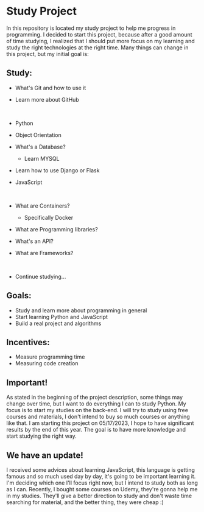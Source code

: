 # Study Project

In this repository is located my study project to help me progress in programming. I decided to start this project, because after a good amount of time studying, I realized that I should put more focus on my learning and study the right technologies at the right time. Many things can change in this project, but my initial goal is:

## Study:
* What's Git and how to use it

* Learn more about GitHub
<BR>

* Python 
* Object Orientation 
* What's a Database? 
     * Learn MYSQL
* Learn how to use Django or Flask 
   
* JavaScript
<br>

* What are Containers? 

    * Specifically Docker
* What are Programming libraries?
* What's an API?
* What are Frameworks?

<br>

* Continue studying... 


## Goals:
* Study and learn more about programming in general
* Start learning Python and JavaScript
* Build a real project and algorithms

## Incentives:
* Measure programming time
* Measuring code creation

## Important!
As stated in the beginning of the project description, some things may change over time, but I want to do everything I can to study Python. My focus is to start my studies on the back-end. I will try to study using free courses and materials, I don't intend to buy so much courses or anything like that. I am starting this project on 05/17/2023, I hope to have significant results by the end of this year. The goal is to have more knowledge and start studying the right way.

## We have an update!
I received some advices about learning JavaScript, this language is getting famous and so much used day by day, it's going to be important learning it. I'm deciding which one I'll focus right now, but I intend to study both as long as I can. Recently, I bought some courses on Udemy, they're gonna help me in my studies. They'll give a better direction to study and don't waste time searching for material, and the better thing, they were cheap :)
